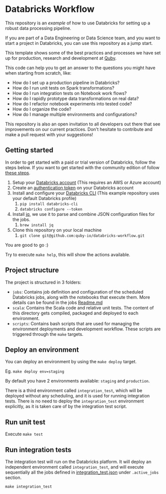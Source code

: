 # Databricks Workflow

This repository is an *example* of how to use Databricks for setting up a robust data processing pipeline.

If you are part of a Data Engineering or Data Science team, and you want to start a project in Databricks, you can use this repository as a jump start. 

This template shows some of the best practices and processes we have set up for production, research and development at [Quby](https://www.quby.com/).

This code can help you to get an answer to the questions you might have when starting from scratch, like:
* How do I set up a production pipeline in Databricks?
* How do I run unit tests on Spark transformations?
* How do I run integration tests on Notebook work flows?
* How do I rapidly prototype data transformations on real data?
* How do I refactor notebook experiments into tested code?
* How do I organize the code?
* How do I manage multiple environments and configurations?

This repository is also an open invitation to all developers out there that see improvements on our current practices. Don't hesitate to contribute and make a pull request with your suggestions!

## Getting started

In order to get started with a paid or trial version of Databricks, follow the steps below. If you want to get started
with the community edition of follow [these steps](./doc/databricks_community_edition_instructions.md).

1. Setup your [Databricks account](https://databricks.com/try-databricks) (This requires an AWS or Azure account)
2. Create an [authentication token](https://docs.databricks.com/dev-tools/api/latest/authentication.html) on your Databricks account
2. Install and configure your [Databricks CLI](https://docs.databricks.com/dev-tools/cli/index.html) (This example repository uses your default Databricks profile) 
   1. `pip install databricks-cli`
   2. `databricks configure --token`
3. Install [jq](https://stedolan.github.io/jq/), we use it to parse and combine JSON configuration files for the jobs.
   1. `brew install jq`
4. Clone this repository on your local machine 
   1. `git clone git@github.com:quby-io/databricks-workflow.git`

You are good to go :)

Try to execute `make help`, this will show the actions available.

## Project structure

The project is structured in 3 folders:
* `jobs`: Contains job definition and configuration of the scheduled Databricks jobs, along with the notebooks that execute them. More details can be found in the jobs [Readme.md](./jobs/Readme.md) 
* `scala`: Contains the Scala code and relative unit tests. The content of this directory gets compiled, packaged and deployed to each environment.
* `scripts`: Contains bash scripts that are used for managing the environment deployments and development workflow. These scripts are triggered through the `make` targets.

## Deploy an environment

You can deploy an environment by using the `make deploy` target.

Eg. `make deploy env=staging`

By default you have 2 environments available: `staging` and `production`.

There is a third environment called `integration_test`, which will be deployed without any scheduling, and it is used for running integration tests. There is no need to deploy the `integration_test` environment explicitly, as it is taken care of by the integration test script.

## Run unit test

Execute `make test`

## Run integration tests

The integration test will run on the Databricks platform. It will deploy an independent environment called `integration_test`, and will execute sequentially all the jobs defined in [integration_test.json](./jobs/environments/integration_test.json) under `.active_jobs` section.

`make integration_test`
